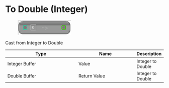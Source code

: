 # To Double (Integer)

<div align="left" data-full-width="false">

<figure><img src="To_Double_(Integer).png" alt=""><figcaption></figcaption></figure>

</div>

Cast from Integer to Double

<table>
<thead><tr><th width="250">Type</th><th width="200">Name</th><th>Description</th></tr></thead>
<tbody>
<tr><td>Integer Buffer</td><td>Value</td><td>Integer to Double</td></tr>
<tr><td>Double Buffer</td><td>Return Value</td><td>Integer to Double</td></tr>
</tbody>
</table>